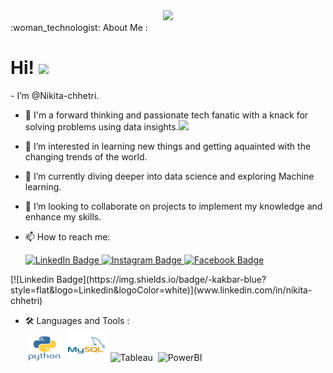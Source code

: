 <div id="header" align="center">
  <img src="https://i.giphy.com/media/v1.Y2lkPTc5MGI3NjExZXh6eXFhaXB5NzFrMXZjMW5naDA5N2Y4ZXZtNHppZ2g1OXZvYmN3NiZlcD12MV9pbnRlcm5hbF9naWZfYnlfaWQmY3Q9Zw/uB86ZyWQsnFSGYe2sA/giphy.gif" width="200"/>
</div>
 :woman_technologist: About Me :
<h1>
  Hi!
  <img src="https://media.giphy.com/media/hvRJCLFzcasrR4ia7z/giphy.gif" width="30px"/>
</h1>
-  I’m @Nikita-chhetri.

- :telescope: I'm a forward thinking and passionate tech fanatic with a knack for solving problems using data insights.<img src="https://media.giphy.com/media/WUlplcMpOCEmTGBtBW/giphy.gif" width="30"> 

- 👀 I’m interested in learning new things and getting aquainted with the changing trends of the world.
- 🌱 I’m currently diving deeper into data science and exploring Machine learning.
- 💞️ I’m looking to collaborate on projects to implement my knowledge and enhance my skills.
- 📫 How to reach me:<div id="badges">
  <a href="www.linkedin.com/in/nikita-chhetri">
    <img src="https://img.shields.io/badge/LinkedIn-blue?style=for-the-flat&logo=linkedin&logoColor=white" alt="LinkedIn Badge"/>
  </a>
  <a href="https://www.instagram.com/nikitachhetri18?igsh=MTJqdDNmZ3EwZHQ4OA==">
    <img src="https://img.shields.io/badge/Instagram-red?style=for-the-flat&logo=instagram&logoColor=white" alt="Instagram Badge"/>
  </a>
  <a href="https://www.facebook.com/nikita.chhetri.1800?mibextid=ZbWKwL">
    <img src="https://img.shields.io/badge/Facebook-blue?style=for-the-flat&logo=facebook&logoColor=white" alt="Facebook Badge"/>
  </a>
</div>
[![Linkedin Badge](https://img.shields.io/badge/-kakbar-blue?style=flat&logo=Linkedin&logoColor=white)](www.linkedin.com/in/nikita-chhetri)


- :hammer_and_wrench: Languages and Tools :<div>
  <img src="https://github.com/devicons/devicon/blob/master/icons/python/python-original-wordmark.svg" title="Python" alt="Python" width="60" height="40"/>&nbsp;
  <img src="https://github.com/devicons/devicon/blob/master/icons/mysql/mysql-original-wordmark.svg" title="MySQL"  alt="MySQL" width="60" height="50"/>&nbsp;
  <img src="https://cdnl.tblsft.com/sites/default/files/pages/tableau_cmyk_2015.png"  title="Tableau"  alt="Tableau" width="100" height="40"/>&nbsp;
  <img src="https://github.com/microsoft/PowerBI-Icons/blob/main/SVG/Power-BI.svg"  title="PowerBI"  alt="PowerBI" width="90" height="40"/>&nbsp;
</div>
<!---
Nikita-chhetri/Nikita-chhetri is a ✨ special ✨ repository because its `README.md` (this file) appears on your GitHub profile.
You can click the Preview link to take a look at your changes.
--->
